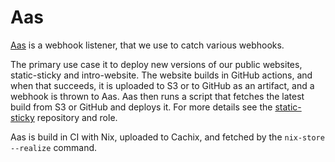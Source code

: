 # Aas

[Aas] is a webhook listener, that we use to catch various webhooks.

The primary use case it to deploy new versions of our public websites, static-sticky and intro-website.
The website builds in GitHub actions, and when that succeeds, it is uploaded to S3 or to GitHub as an artifact, and a webhook is thrown to Aas.
Aas then runs a script that fetches the latest build from S3 or GitHub and deploys it.
For more details see the [static-sticky] repository and role.

Aas is build in CI with Nix, uploaded to Cachix, and fetched by the `nix-store --realize` command.

[Aas]:https://github.com/svsticky/aas
[static-sticky]:https://github.com/svsticky/static-sticky
